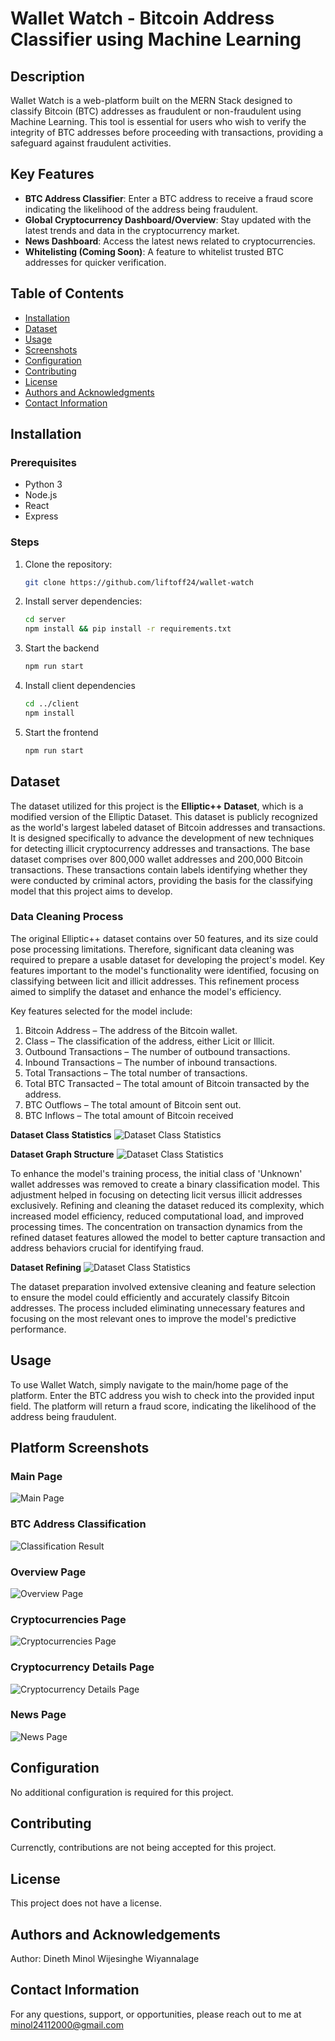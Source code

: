 # Wallet Watch - Bitcoin Address Classifier using Machine Learning

## Description
Wallet Watch is a web-platform built on the MERN Stack designed to classify Bitcoin (BTC) addresses as fraudulent or non-fraudulent using Machine Learning. This tool is essential for users who wish to verify the integrity of BTC addresses before proceeding with transactions, providing a safeguard against fraudulent activities.

## Key Features
- **BTC Address Classifier**: Enter a BTC address to receive a fraud score indicating the likelihood of the address being fraudulent.
- **Global Cryptocurrency Dashboard/Overview**: Stay updated with the latest trends and data in the cryptocurrency market.
- **News Dashboard**: Access the latest news related to cryptocurrencies.
- **Whitelisting (Coming Soon)**: A feature to whitelist trusted BTC addresses for quicker verification.

## Table of Contents
- [Installation](#installation)
- [Dataset](#dataset)
- [Usage](#usage)
- [Screenshots](#screenshots)
- [Configuration](#configuration)
- [Contributing](#contributing)
- [License](#license)
- [Authors and Acknowledgments](#authors-and-acknowledgments)
- [Contact Information](#contact-information)

## Installation

### Prerequisites
- Python 3
- Node.js
- React
- Express

### Steps
1. Clone the repository:
   ```sh
   git clone https://github.com/liftoff24/wallet-watch
2. Install server dependencies:
   ```sh
   cd server
   npm install && pip install -r requirements.txt
3. Start the backend
   ```sh
   npm run start
4. Install client dependencies
   ```sh
   cd ../client
   npm install
5. Start the frontend
   ```sh
   npm run start

## Dataset
The dataset utilized for this project is the **Elliptic++ Dataset**, which is a modified version of the Elliptic Dataset. This dataset is publicly recognized as the world's largest labeled dataset of Bitcoin addresses and transactions. It is designed specifically to advance the development of new techniques for detecting illicit cryptocurrency addresses and transactions. The base dataset comprises over 800,000 wallet addresses and 200,000 Bitcoin transactions. These transactions contain labels identifying whether they were conducted by criminal actors, providing the basis for the classifying model that this project aims to develop.

### Data Cleaning Process
The original Elliptic++ dataset contains over 50 features, and its size could pose processing limitations. Therefore, significant data cleaning was required to prepare a usable dataset for developing the project's model. Key features important to the model's functionality were identified, focusing on classifying between licit and illicit addresses. This refinement process aimed to simplify the dataset and enhance the model's efficiency​.

Key features selected for the model include:
1. Bitcoin Address – The address of the Bitcoin wallet.
2. Class – The classification of the address, either Licit or Illicit.
3. Outbound Transactions – The number of outbound transactions.
4. Inbound Transactions – The number of inbound transactions.
5. Total Transactions – The total number of transactions.
6. Total BTC Transacted – The total amount of Bitcoin transacted by the address.
7. BTC Outflows – The total amount of Bitcoin sent out.
8. BTC Inflows – The total amount of Bitcoin received

**Dataset Class Statistics**
![Dataset Class Statistics](screenshots/dataset_class_stats.png)

**Dataset Graph Structure**
![Dataset Class Statistics](screenshots/dataset_graph_structure.png)

To enhance the model's training process, the initial class of 'Unknown' wallet addresses was removed to create a binary classification model. This adjustment helped in focusing on detecting licit versus illicit addresses exclusively. Refining and cleaning the dataset reduced its complexity, which increased model efficiency, reduced computational load, and improved processing times. The concentration on transaction dynamics from the refined dataset features allowed the model to better capture transaction and address behaviors crucial for identifying fraud​.

**Dataset Refining**
![Dataset Class Statistics](screenshots/dataset_refining.png)

The dataset preparation involved extensive cleaning and feature selection to ensure the model could efficiently and accurately classify Bitcoin addresses. The process included eliminating unnecessary features and focusing on the most relevant ones to improve the model's predictive performance.

## Usage
To use Wallet Watch, simply navigate to the main/home page of the platform. Enter the BTC address you wish to check into the provided input field. The platform will return a fraud score, indicating the likelihood of the address being fraudulent.

## Platform Screenshots

### Main Page
![Main Page](screenshots/main_page.png)

### BTC Address Classification
![Classification Result](screenshots/classification_result.png)

### Overview Page
![Overview Page](screenshots/overview_page.png)

### Cryptocurrencies Page
![Cryptocurrencies Page](screenshots/cryptocurrencies_page.png)

### Cryptocurrency Details Page
![Cryptocurrency Details Page](screenshots/cryptocurrency_details_page.png)

### News Page
![News Page](screenshots/news_page.png)

## Configuration
No additional configuration is required for this project.

## Contributing
Currenctly, contributions are not being accepted for this project.

## License
This project does not have a license.

## Authors and Acknowledgements
Author: Dineth Minol Wijesinghe Wiyannalage

## Contact Information
For any questions, support, or opportunities, please reach out to me at minol24112000@gmail.com